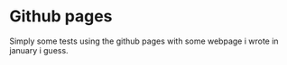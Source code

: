 # Github pages
Simply some tests using the github pages with some webpage i wrote in january i guess.
